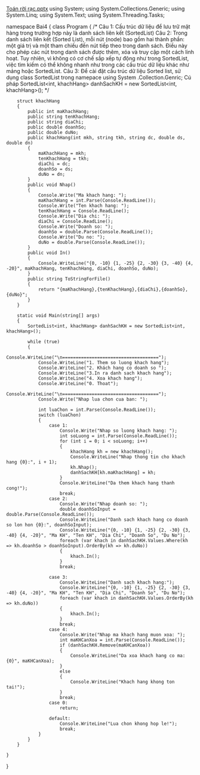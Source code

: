 [Toán rời rạc.pptx](https://github.com/user-attachments/files/17330225/Toan.r.i.r.c.pptx)
using System;
using System.Collections.Generic;
using System.Linq;
using System.Text;
using System.Threading.Tasks;

namespace Bai4
{
    class Program
    {
        /*
        Câu 1: Cấu trúc dữ liệu để lưu trữ mặt hàng trong trường hợp này là danh sách liên kết (SortedList)
        Câu 2: Trong danh sách liên kết (Sorted List), mỗi nút (node) bao gồm hai thành phần: một giá trị và một tham chiếu đến nút tiếp theo trong danh sách. Điều này cho phép các nút trong danh sách được thêm, xóa và truy cập một cách linh hoạt. Tuy nhiên, vì không có cơ chế sắp xếp tự động như trong SortedList, việc tìm kiếm có thể không nhanh như trong các cấu trúc dữ liệu khác như mảng hoặc SortedList.
        Câu 3: Để cài đặt cấu trúc dữ liệu Sorted list, sử dụng class SortedList trong namepace
        using System .Collection.Genric;
        Cú pháp SortedList<int, khachHang> danhSachKH = new SortedList<int, khachHang>();
        */

        struct khachHang
        {
            public int maKhachHang;
            public string tenKhachHang;
            public string diaChi;
            public double doanhSo;
            public double duNo;
            public khachHang(int mkh, string tkh, string dc, double ds, double dn)
            {
                maKhachHang = mkh;
                tenKhachHang = tkh;
                diaChi = dc;
                doanhSo = ds;
                duNo = dn;
            }
            public void Nhap()
            {
                Console.Write("Ma khach hang: ");
                maKhachHang = int.Parse(Console.ReadLine());
                Console.Write("Ten khach hang: ");
                tenKhachHang = Console.ReadLine();
                Console.Write("Dia chi: ");
                diaChi = Console.ReadLine();
                Console.Write("Doanh so: ");
                doanhSo = double.Parse(Console.ReadLine());
                Console.Write("Du no: ");
                duNo = double.Parse(Console.ReadLine());
            }
            public void In()
            {
                Console.WriteLine("{0, -10} {1, -25} {2, -30} {3, -40} {4, -20}", maKhachHang, tenKhachHang, diaChi, doanhSo, duNo);
            }
            public string ToStringForFile()
            {
                return "{maKhachHang},{tenKhachHang},{diaChi},{doanhSo},{duNo}";
            }
        }

        static void Main(string[] args)
        {
            SortedList<int, khachHang> danhSachKH = new SortedList<int, khachHang>();

            while (true)
            {
                Console.WriteLine("\n====================================");
                Console.WriteLine("1. Them so luong khach hang");
                Console.WriteLine("2. Khách hang co doanh so ");
                Console.WriteLine("3.In ra danh sach khach hang");
                Console.WriteLine("4. Xoa khach hang");
                Console.WriteLine("0. Thoat");
                Console.WriteLine("\n====================================");
                Console.Write("Nhap lua chon cua ban: ");
                
                int luaChon = int.Parse(Console.ReadLine());
                switch (luaChon)
                {
                    case 1:
                        Console.Write("Nhap so luong khach hang: ");
                        int soLuong = int.Parse(Console.ReadLine());
                        for (int i = 0; i < soLuong; i++)
                        {
                            khachHang kh = new khachHang();
                            Console.WriteLine("Nhap thong tin cho khach hang {0}:", i + 1);
                            kh.Nhap();
                            danhSachKH[kh.maKhachHang] = kh;
                        }
                        Console.WriteLine("Da them khach hang thanh cong!");
                        break;
                    case 2:
                        Console.Write("Nhap doanh so: ");
                        double doanhSoInput = double.Parse(Console.ReadLine());
                        Console.WriteLine("Danh sach khach hang co doanh so lon hon {0}:", doanhSoInput);
                        Console.WriteLine("{0, -10} {1, -25} {2, -30} {3, -40} {4, -20}", "Ma KH", "Ten KH", "Dia Chi", "Doanh So", "Du No");
                        foreach (var khach in danhSachKH.Values.Where(kh => kh.doanhSo > doanhSoInput).OrderBy(kh => kh.duNo))
                        {
                            khach.In();
                        }
                        break;

                    case 3:
                        Console.WriteLine("Danh sach khach hang:");
                        Console.WriteLine("{0, -10} {1, -25} {2, -30} {3, -40} {4, -20}", "Ma KH", "Ten KH", "Dia Chi", "Doanh So", "Du No");
                        foreach (var khach in danhSachKH.Values.OrderBy(kh => kh.duNo))
                        {
                            khach.In();
                        }
                        break;
                    case 4:
                        Console.Write("Nhap ma khach hang muon xoa: ");
                        int maKHCanXoa = int.Parse(Console.ReadLine());
                        if (danhSachKH.Remove(maKHCanXoa))
                        {
                            Console.WriteLine("Da xoa khach hang co ma: {0}", maKHCanXoa);
                        }
                        else
                        {
                            Console.WriteLine("Khach hang khong ton tai!");
                        }
                        break;
                    case 0:
                        return;

                    default:
                        Console.WriteLine("Lua chon khong hop le!");
                        break;
                }
            }
        }

    }
}

          
